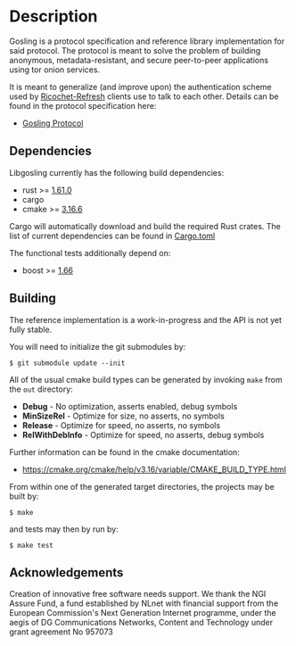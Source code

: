 # Description

Gosling is a protocol specification and reference library implementation for said protocol. The protocol is meant to solve the problem of building anonymous, metadata-resistant, and secure peer-to-peer applications using tor onion services.

It is meant to generalize (and improve upon) the authentication scheme used by [Ricochet-Refresh](https://github.com/blueprint-freespeech/ricochet-refresh) clients use to talk to each other. Details can be found in the protocol specification here:

- [Gosling Protocol](./docs/protocol.md)

## Dependencies

Libgosling currently has the following build dependencies:

- rust >= [1.61.0](https://github.com/blueprint-freespeech/gosling/blob/main/source/gosling/Cargo.toml#L6)
- cargo
- cmake >= [3.16.6](https://github.com/blueprint-freespeech/gosling/blob/main/source/CMakeLists.txt#L1)

Cargo will automatically download and build the required Rust crates. The list of current dependencies can be found in [Cargo.toml](https://github.com/blueprint-freespeech/gosling/blob/main/source/gosling/Cargo.toml)

The functional tests additionally depend on:

- boost >= [1.66](https://github.com/blueprint-freespeech/gosling/blob/main/source/test/functional/CMakeLists.txt#L1)

## Building

The reference implementation is a work-in-progress and the API is not yet fully stable.

You will need to initialize the git submodules by:

```
$ git submodule update --init
```

All of the usual cmake build types can be generated by invoking `make` from the `out` directory:

- **Debug** - No optimization, asserts enabled, debug symbols
- **MinSizeRel** - Optimize for size, no asserts, no symbols
- **Release** - Optimize for speed, no asserts, no symbols
- **RelWithDebInfo** - Optimize for speed, no asserts, debug symbols

Further information can be found in the cmake documentation:
- https://cmake.org/cmake/help/v3.16/variable/CMAKE_BUILD_TYPE.html

From within one of the generated target directories, the projects may be built by:

```
$ make
```

and tests may then by run by:

```
$ make test
```

## Acknowledgements

Creation of innovative free software needs support. We thank the NGI Assure Fund, a fund established by NLnet with financial support from the European Commission's Next Generation Internet programme, under the aegis of DG Communications Networks, Content and Technology under grant agreement No 957073